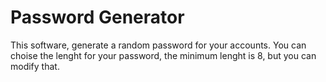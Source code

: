 # Password Generator
This software, generate a random password for your accounts.
You can choise the lenght for your password, the minimum lenght is 8, but you can modify that.
